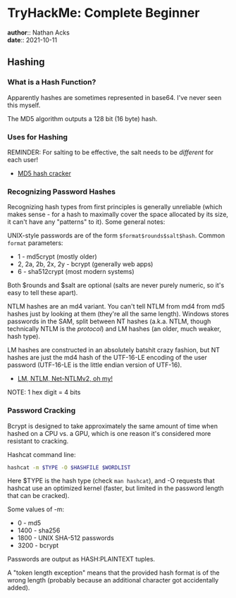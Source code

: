 # TryHackMe: Complete Beginner

**author**:: Nathan Acks  
**date**:: 2021-10-11

## Hashing

### What is a Hash Function?

Apparently hashes are sometimes represented in base64. I've never seen this myself.

The MD5 algorithm outputs a 128 bit (16 byte) hash.

### Uses for Hashing

REMINDER: For salting to be effective, the salt needs to be *different* for each user!

* [MD5 hash cracker](https://www.cellphonetrackers.org/tool/md5-coder.php)

### Recognizing Password Hashes

Recognizing hash types from first principles is generally unreliable (which makes sense - for a hash to maximally cover the space allocated by its size, it can't have any "patterns" to it). Some general notes:

UNIX-style passwords are of the form `$format$rounds$salt$hash`. Common `format` parameters:

* 1 - md5crypt (mostly older)
* 2, 2a, 2b, 2x, 2y - bcrypt (generally web apps)
* 6 - sha512crypt (most modern systems)

Both $rounds and $salt are optional (salts are never purely numeric, so it's easy to tell these apart).

NTLM hashes are an md4 variant. You can't tell NTLM from md4 from md5 hashes just by looking at them (they're all the same length). Windows stores passwords in the SAM, split between NT hashes (a.k.a. NTLM, though technically NTLM is the *protocol*) and LM hashes (an older, much weaker, hash type).

LM hashes are constructed in an absolutely batshit crazy fashion, but NT hashes are just the md4 hash of the UTF-16-LE encoding of the user password (UTF-16-LE is the little endian version of UTF-16).

* [LM, NTLM, Net-NTLMv2, oh my!](https://medium.com/@petergombos/lm-ntlm-net-ntlmv2-oh-my-a9b235c58ed4)

NOTE: 1 hex digit = 4 bits

### Password Cracking

Bcrypt is designed to take approximately the same amount of time when hashed on a CPU vs. a GPU, which is one reason it's considered more resistant to cracking.

Hashcat command line:

```bash
hashcat -m $TYPE -O $HASHFILE $WORDLIST
```

Here $TYPE is the hash type (check `man hashcat`), and -O requests that hashcat use an optimized kernel (faster, but limited in the password length that can be cracked).

Some values of -m:

* 0 - md5
* 1400 - sha256
* 1800 - UNIX SHA-512 passwords
* 3200 - bcrypt

Passwords are output as HASH:PLAINTEXT tuples.

A "token length exception" means that the provided hash format is of the wrong length (probably because an additional character got accidentally added).
